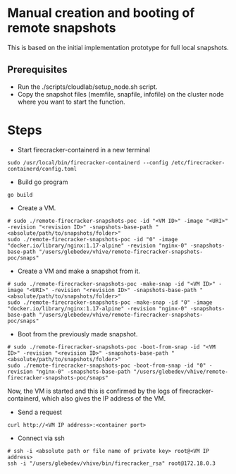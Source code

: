 # Manual creation and booting of remote snapshots
This is based on the initial implementation prototype for full local snapshots. 

## Prerequisites
- Run the ./scripts/cloudlab/setup_node.sh script.
- Copy the snapshot files (memfile, snapfile, infofile) on the cluster node where you want to start the function.

# Steps
- Start firecracker-containerd in a new terminal
```
sudo /usr/local/bin/firecracker-containerd --config /etc/firecracker-containerd/config.toml
```
- Build go program
```
go build
```
- Create a VM.
```
# sudo ./remote-firecracker-snapshots-poc -id "<VM ID>" -image "<URI>" -revision "<revision ID>" -snapshots-base-path "<absolute/path/to/snapshots/folder>"
sudo ./remote-firecracker-snapshots-poc -id "0" -image "docker.io/library/nginx:1.17-alpine" -revision "nginx-0" -snapshots-base-path "/users/glebedev/vhive/remote-firecracker-snapshots-poc/snaps"
```

- Create a VM and make a snapshot from it.
```
# sudo ./remote-firecracker-snapshots-poc -make-snap -id "<VM ID>" -image "<URI>" -revision "<revision ID>" -snapshots-base-path "<absolute/path/to/snapshots/folder>"
sudo ./remote-firecracker-snapshots-poc -make-snap -id "0" -image "docker.io/library/nginx:1.17-alpine" -revision "nginx-0" -snapshots-base-path "/users/glebedev/vhive/remote-firecracker-snapshots-poc/snaps"
```
- Boot from the previously made snapshot.
```
# sudo ./remote-firecracker-snapshots-poc -boot-from-snap -id "<VM ID>" -revision "<revision ID>" -snapshots-base-path "<absolute/path/to/snapshots/folder>"
sudo ./remote-firecracker-snapshots-poc -boot-from-snap -id "0" -revision "nginx-0" -snapshots-base-path "/users/glebedev/vhive/remote-firecracker-snapshots-poc/snaps"
```

Now, the VM is started and this is confirmed by the logs of firecracker-containerd, which also gives the IP address of the VM.

- Send a request
```
curl http://<VM IP address>:<container port>
```

- Connect via ssh
```
# ssh -i <absolute path or file name of private key> root@<VM IP address>
ssh -i "/users/glebedev/vhive/bin/firecracker_rsa" root@172.18.0.3
```